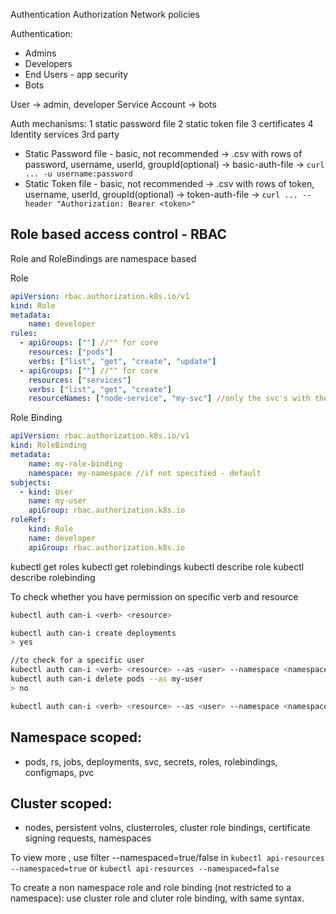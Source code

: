 
Authentication
Authorization
Network policies


Authentication:
- Admins
- Developers
- End Users - app security
- Bots


User -> admin, developer
Service Account -> bots

Auth mechanisms:
1 static password file
2 static token file
3 certificates
4 Identity services 3rd party


- Static Password file - basic, not recommended <Deprecated>
    -> .csv with rows of password, username, userId, groupId(optional)
    -> basic-auth-file
    -> `curl ... -u username:password`
- Static Token file    - basic, not recommended <Deprecated>
    -> .csv with rows of token, username, userId, groupId(optional)
    -> token-auth-file
    -> `curl ... --header "Authorization: Bearer <token>"`

## Role based access control - RBAC

Role and RoleBindings are namespace based

Role
```yaml
apiVersion: rbac.authorization.k8s.io/v1
kind: Role
metadata: 
    name: developer
rules:
  - apiGroups: [""] //"" for core
    resources: ["pods"]
    verbs: ["list", "get", "create", "update"]
  - apiGroups: [""] //"" for core
    resources: ["services"]
    verbs: ["list", "get", "create"]
    resourceNames: ["node-service", "my-svc"] //only the svc's with these name are allowed to be accessed
```

Role Binding

```yaml
apiVersion: rbac.authorization.k8s.io/v1
kind: RoleBinding
metadata:
    name: my-role-binding
    namespace: my-namespace //if not specified - default
subjects:
  - kind: User
    name: my-user
    apiGroup: rbac.authorization.k8s.io
roleRef:
    kind: Role
    name: developer
    apiGroup: rbac.authorization.k8s.io
```

kubectl get roles
kubectl get rolebindings
kubectl describe role <role>
kubectl describe rolebinding <rolebinding>


To check whether you have permission on specific verb and resource

```sh
kubectl auth can-i <verb> <resource>

kubectl auth can-i create deployments
> yes

//to check for a specific user
kubectl auth can-i <verb> <resource> --as <user> --namespace <namespace>
kubectl auth can-i delete pods --as my-user
> no

kubectl auth can-i <verb> <resource> --as <user> --namespace <namespace>
```

## Namespace scoped:
- pods, rs, jobs, deployments, svc, secrets, roles, rolebindings, configmaps, pvc
## Cluster scoped:
- nodes, persistent volns, clusterroles, cluster role bindings, certificate signing requests, namespaces

To view more , use filter --namespaced=true/false in `kubectl api-resources --namespaced=true` or `kubectl api-resources --namespaced=false`


To create a non namespace role and role binding (not restricted to a namespace):
use cluster role and cluter role binding, with same syntax.

